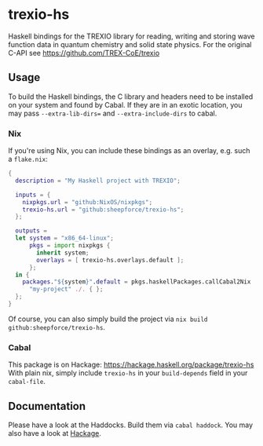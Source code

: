 # trexio-hs
Haskell bindings for the TREXIO library for reading, writing and storing wave function data in quantum chemistry and solid state physics.
For the original C-API see <https://github.com/TREX-CoE/trexio>

## Usage 
To build the Haskell bindings, the C library and headers need to be installed on your system and found by Cabal.
If they are in an exotic location, you may pass `--extra-lib-dirs=` and `--extra-include-dirs` to cabal.

### Nix
If you're using Nix, you can include these bindings as an overlay, e.g. such a `flake.nix`:

```nix
{
  description = "My Haskell project with TREXIO";

  inputs = {
    nixpkgs.url = "github:NixOS/nixpkgs";
    trexio-hs.url = "github:sheepforce/trexio-hs";
  };

  outputs = 
  let system = "x86_64-linux";
      pkgs = import nixpkgs {
        inherit system;
        overlays = [ trexio-hs.overlays.default ];
      };
  in {
    packages."${system}".default = pkgs.haskellPackages.callCabal2Nix
      "my-project" ./. { };
  };
}

```

Of course, you can also simply build the project via `nix build github:sheepforce/trexio-hs`.

### Cabal
This package is on Hackage: <https://hackage.haskell.org/package/trexio-hs>
With plain nix, simply include `trexio-hs` in your `build-depends` field in your `cabal-file`.


## Documentation
Please have a look at the Haddocks. Build them via `cabal haddock`.
You may also have a look at [Hackage](https://hackage.haskell.org/package/trexio-hs).